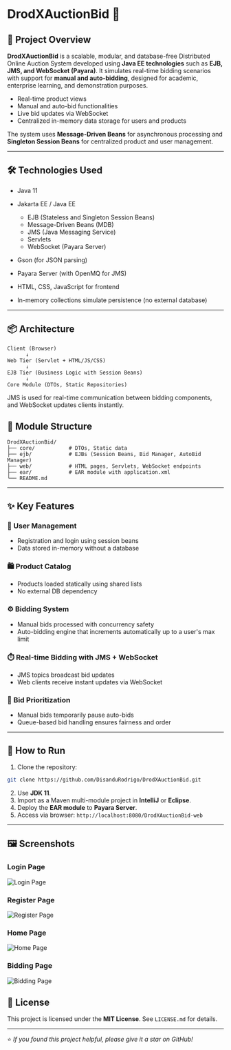 # DrodXAuctionBid 🧩

## 🎯 Project Overview

**DrodXAuctionBid** is a scalable, modular, and database-free Distributed Online Auction System developed using **Java EE technologies** such as **EJB, JMS, and WebSocket (Payara)**. It simulates real-time bidding scenarios with support for **manual and auto-bidding**, designed for academic, enterprise learning, and demonstration purposes.


* Real-time product views
* Manual and auto-bid functionalities
* Live bid updates via WebSocket
* Centralized in-memory data storage for users and products

The system uses **Message-Driven Beans** for asynchronous processing and **Singleton Session Beans** for centralized product and user management.

---

## 🛠️ Technologies Used

* Java 11
* Jakarta EE / Java EE

  * EJB (Stateless and Singleton Session Beans)
  * Message-Driven Beans (MDB)
  * JMS (Java Messaging Service)
  * Servlets
  * WebSocket (Payara Server)
* Gson (for JSON parsing)
* Payara Server (with OpenMQ for JMS)
* HTML, CSS, JavaScript for frontend
* In-memory collections simulate persistence (no external database)

---

## 📦 Architecture

```
Client (Browser)
      ↓
Web Tier (Servlet + HTML/JS/CSS)
      ↓
EJB Tier (Business Logic with Session Beans)
      ↓
Core Module (DTOs, Static Repositories)
```

JMS is used for real-time communication between bidding components, and WebSocket updates clients instantly.

## 📂 Module Structure

```
DrodXAuctionBid/
├── core/           # DTOs, Static data
├── ejb/            # EJBs (Session Beans, Bid Manager, AutoBid Manager)
├── web/            # HTML pages, Servlets, WebSocket endpoints
├── ear/            # EAR module with application.xml
└── README.md
```
---

## ✨ Key Features

### 🔐 User Management

* Registration and login using session beans
* Data stored in-memory without a database

### 🛍️ Product Catalog

* Products loaded statically using shared lists
* No external DB dependency

### ⚙️ Bidding System

* Manual bids processed with concurrency safety
* Auto-bidding engine that increments automatically up to a user's max limit

### ⏱️ Real-time Bidding with JMS + WebSocket

* JMS topics broadcast bid updates
* Web clients receive instant updates via WebSocket

### 🔄 Bid Prioritization

* Manual bids temporarily pause auto-bids
* Queue-based bid handling ensures fairness and order

---


## 🔧 How to Run

1. Clone the repository:

```bash
git clone https://github.com/DisanduRodrigo/DrodXAuctionBid.git
```

2. Use **JDK 11**.
3. Import as a Maven multi-module project in **IntelliJ** or **Eclipse**.
4. Deploy the **EAR module** to **Payara Server**.
5. Access via browser: `http://localhost:8080/DrodXAuctionBid-web`

---


## 🖼️ Screenshots

### Login Page

![Login Page](screenshots/login.png)

### Register Page

![Register Page](screenshots/register.png)

### Home Page

![Home Page](screenshots/home.png)

### Bidding Page

![Bidding Page](screenshots/bidding.png)


## 📜 License

This project is licensed under the **MIT License**. See `LICENSE.md` for details.

---

⭐ *If you found this project helpful, please give it a star on GitHub!*
